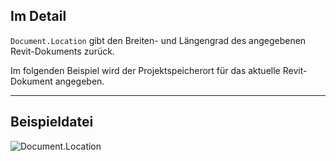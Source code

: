 ## Im Detail
`Document.Location` gibt den Breiten- und Längengrad des angegebenen Revit-Dokuments zurück.

Im folgenden Beispiel wird der Projektspeicherort für das aktuelle Revit-Dokument angegeben.
___
## Beispieldatei

![Document.Location](./Revit.Application.Document.Location_img.jpg)

